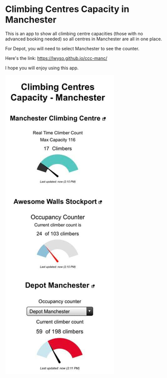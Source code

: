 # Climbing Centres Capacity in Manchester

This is an app to show all climbing centre capacities (those with no advanced booking needed) so all centres in Manchester are all in one place.

For Depot, you will need to select Manchester to see the counter.

Here's the link: https://lwyso.github.io/ccc-manc/

I hope you will enjoy using this app.

![Image of app](https://github.com/lwyso/ccc-manc/blob/master/screenshot-ccc.jpg)